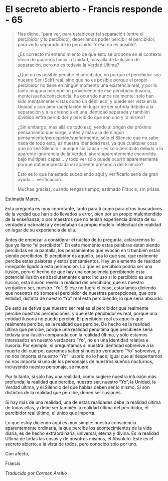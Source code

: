 # El secreto abierto - Francis responde - 65

>Has dicho, “para ver, para establecer tal separación (entre el percibidor y lo percibido), deberíamos poder percibir el percibidor, para verlo separado de lo percibido. Y eso no es posible”.
>
>¿Es correcto mi entendimiento de que esto se propone en el contexto obvio de guiarnos hacia la Unidad, más allá de la ilusión de separación, pero no es todavía la Verdad Ultima?
>
>¿Que no es posible percibir el percibidor, no porque el percibidor sea nuestro Ser (Self) real, sino que no es posible porque el propio percibidor no tiene en ningún momento una existencia real, y por lo tanto ninguna percepción proveniente de ese percibidor ilusorio, mente/sueño/consciencia, ha ocurrido nunca realmente; solo han sido mentalmente vistas como un débil eco, y puede ser vista en la Unidad y con amor/aceptación en lugar de ser sufrida debido a la separación y a la creencia en una identidad separada y también dividido entre percibidor y percibido que son uno y lo mismo?
>
>¿Sin embargo, más allá de todo eso, yendo al origen del próximo pensamiento que surge, antes y más allá de ningún pensamiento/percepción/sueño/mente, sólo el Silencio que no sabe nada de todo esto, es nuestra Identidad real, ya que cualquier cosa que no sea Silencio - aunque sin causa - es solo percibido debido a la aparente ignorancia de la Verdad, ahora aparentemente escondida bajo múltiples capas… y todo ver sólo puede ocurrir aparentemente porque obtiene prestada su aparente presencia del Silencio?
>
>Esto es lo que ha estado sucediendo aquí y verificarlo sería de gran ayuda…. verificación…
>
>Muchas gracias, cuando tengas tiempo, estimado Francis, sin prisas.

Estimada Maren,

Esta pregunta es muy importante, tanto para ti como para otros buscadores de la verdad que han sido llevados a error, bien por un propio malentendido de la enseñanza, o por maestros que no tenían experiencia directa de su verdadera naturaleza y enseñaban su propio modelo intelectual de realidad en lugar de su experiencia de ella.

Antes de empezar a considerar el núcleo de tu pregunta, aclararemos lo que yo llamo “el percibidor”. En este momento estas palabras están siendo percibidas en la pantalla, los pensamientos que evocan en ti también están siendo percibidos. El percibidor es aquello, sea lo que sea, que realmente percibe estas palabras y estos pensamientos. Hay un elemento de realidad innegable ligado a esta percepción. Lo que es percibido podría ser una ilusión, pero el hecho de que hay una consciencia percibiendo esta potencial ilusión es absolutamente cierto: incluso si lo percibido es una ilusión, esta ilusión revela la realidad del percibidor, que es nuestro verdadero ser, nuestro “Yo”. Si ese no fuera el caso, estaríamos diciendo que nosotros no somos el percibidor de nuestras percepciones, que otra entidad, distinta de nuestro “Yo” real está percibiendo; lo que sería absurdo.

De esto se deriva que nuestro ser real es el percibidor que realmente percibe nuestras percepciones, y que este percibidor es real, porque una entidad ilusoria no puede percibir. El percibidor real es aquello que realmente percibe, es la realidad que percibe. De hecho es la realidad última que percibe, porque una realidad penúltima que percibiese sería todavía una ilusión comparada con la realidad última, y sólo estamos interesados en nuestro verdadero “Yo”, no en una identidad relativa e ilusoria. Por ejemplo, si preguntamos si nuestra identidad sobrevive a la muerte del cuerpo, queremos saber si nuestro verdadero ”Yo” sobrevive, y no nos importa si nuestro “Yo” ilusorio no lo hace; igual que al despertarnos no nos importa si uno de los personajes de nuestros sueños nocturnos, incluyendo nuestro personaje, se muere.

Por lo tanto, si sólo hay una realidad, como sugiere nuestra intuición más profunda; la realidad que percibe, nuestro ser, nuestro “Yo”, la Unidad, la Verdad última, y el Silencio del que hablas deben ser lo mismo. Si son distintos de la realidad que percibe, deben ser ilusiones.

Si hay más de una realidad, una de estas realidades debe la realidad última de todas ellas, y debe ser también la realidad última del percibidor, el percibidor real último, el único que importa.

Lo que estoy diciendo aquí es muy simple: nuestra consciencia aparentemente ordinaria, la que percibe los acontecimientos de la vida diaria, es de hecho extraordinaria, universal, eterna y divina. Es la realidad Ultima de todas las cosas y de nosotros mismos, el Absoluto. Este es el secreto abierto, a la vista de todos, pero conocido sólo por uno.

Con afecto,

Francis

_Traducido por Carmen Areitio_